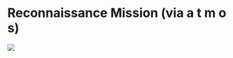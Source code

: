 <!--
id: 33717401
link: http://tumblr.atmos.org/post/33717401/reconnaissance-mission-via-a-t-m-o-s
slug: reconnaissance-mission-via-a-t-m-o-s
date: Sun May 04 2008 12:39:41 GMT-0700 (PDT)
publish: 2008-05-04
tags: 
title: Reconnaissance Mission (via a t m o s)
-->


Reconnaissance Mission (via a t m o s)
======================================

![](http://31.media.tumblr.com/ZyX8Upfyn8lks3q2A9uPCxH8_500.jpg)

